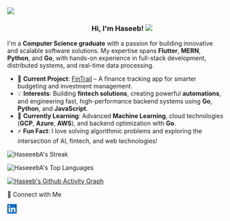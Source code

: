 <div>
<img align="center" src="https://i.imgur.com/4ASafy0.png">
</div>

<h3 align="center">
  &nbsp;&nbsp;&nbsp;&nbsp;&nbsp;&nbsp;&nbsp;Hi, I'm Haseeb!
  <img src="https://media.giphy.com/media/hvRJCLFzcasrR4ia7z/giphy.gif" width="28">
</h3>

I'm a **Computer Science graduate** with a passion for building innovative and scalable software solutions. My expertise spans **Flutter**, **MERN**, **Python**, and **Go**, with hands-on experience in full-stack development, distributed systems, and real-time data processing.

- 🔭 **Current Project**: [FinTrail](https://fintrailapp.vercel.app/) – A finance tracking app for smarter budgeting and investment management.  
- 💡 **Interests**: Building **fintech solutions**, creating powerful **automations**, and engineering fast, high-performance backend systems using **Go**, **Python**, and **JavaScript**.  
- 🌱 **Currently Learning**: Advanced **Machine Learning**, cloud technologies (**GCP**, **Azure**, **AWS**), and backend optimization with **Go**.  
- ⚡ **Fun Fact**: I love solving algorithmic problems and exploring the intersection of AI, fintech, and web technologies!  
  

![HaseeebA's Streak](https://github-readme-streak-stats.herokuapp.com/?user=HaseeebA&theme=dark&hide_border=true)

![HaseeebA's Top Languages](https://github-readme-stats.vercel.app/api/top-langs/?username=HaseeebA&theme=dark&show_icons=true&hide_border=true&layout=compact)

[![Haseeb's Github Activity Graph](https://github-readme-activity-graph.vercel.app/graph?username=HaseeebA&theme=github-compact)](https://github.com/ashutosh00710/github-readme-activity-graph)

🔗 Connect with Me

<a href="https://www.linkedin.com/in/haseeb-asad">
  <img alt="Haseeb's LinkedIN" width="22px" src="https://github.com/itsmeshibintmz/itsmeshibintmz/blob/main/icons/assets/linkedin.svg" />
</a>
